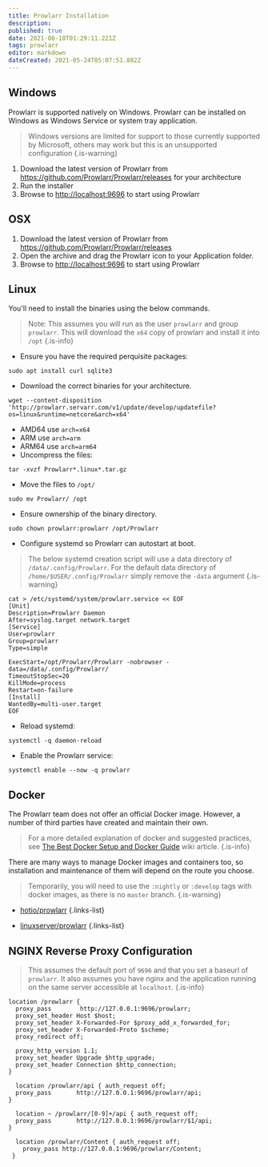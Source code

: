 ```yaml
---
title: Prowlarr Installation
description: 
published: true
date: 2021-06-10T01:29:11.221Z
tags: prowlarr
editor: markdown
dateCreated: 2021-05-24T05:07:51.882Z
---
```


## Windows

Prowlarr is supported natively on Windows. Prowlarr can be installed on Windows as Windows Service or system tray application.
> Windows versions are limited for support to those currently supported by Microsoft, others may work but this is an unsupported configuration
{.is-warning}

1. Download the latest version of Prowlarr from <https://github.com/Prowlarr/Prowlarr/releases> for your architecture
1. Run the installer
1. Browse to <http://localhost:9696> to start using Prowlarr

## OSX
  
1. Download the latest version of Prowlarr from <https://github.com/Prowlarr/Prowlarr/releases>
1. Open the archive and drag the Prowlarr icon to your Application folder.
1. Browse to <http://localhost:9696> to start using Prowlarr

## Linux
  
You'll need to install the binaries using the below commands.
> Note: This assumes you will run as the user `prowlarr` and group `prowlarr`.
> This will download the `x64` copy of prowlarr and install it into `/opt`
{.is-info}

- Ensure you have the required perquisite packages:

```shell
sudo apt install curl sqlite3
```

- Download the correct binaries for your architecture.

```shell
wget --content-disposition 'http://prowlarr.servarr.com/v1/update/develop/updatefile?os=linux&runtime=netcore&arch=x64'
```

- AMD64 use `arch=x64`
- ARM use `arch=arm`
- ARM64 use `arch=arm64`
- Uncompress the files:

```shell
tar -xvzf Prowlarr*.linux*.tar.gz
```

- Move the files to `/opt/`

```shell
sudo mv Prowlarr/ /opt
```

- Ensure ownership of the binary directory.

```shell
sudo chown prowlarr:prowlarr /opt/Prowlarr
```

- Configure systemd so Prowlarr can autostart at boot.

> The below systemd creation script will use a data directory of `/data/.config/Prowlarr`.  For the default data directory of `/home/$USER/.config/Prowlarr` simply remove the `-data` argument
{.is-warning}

```shell
cat > /etc/systemd/system/prowlarr.service << EOF
[Unit]
Description=Prowlarr Daemon
After=syslog.target network.target
[Service]
User=prowlarr
Group=prowlarr
Type=simple

ExecStart=/opt/Prowlarr/Prowlarr -nobrowser -data=/data/.config/Prowlarr/
TimeoutStopSec=20
KillMode=process
Restart=on-failure
[Install]
WantedBy=multi-user.target
EOF
```

- Reload systemd:

```shell
systemctl -q daemon-reload
```

- Enable the Prowlarr service:

```shell
systemctl enable --now -q prowlarr
```

## Docker
  
The Prowlarr team does not offer an official Docker image. However, a number of third parties have created and maintain their own.

> For a more detailed explanation of docker and suggested practices, see [The Best Docker Setup and Docker Guide](/docker-guide) wiki article.
{.is-info}

There are many ways to manage Docker images and containers too, so installation and maintenance of them will depend on the route you choose.

> Temporarily, you will need to use the `:nightly` or `:develop` tags with docker images, as there is no `master` branch.
{.is-warning}

- [hotio/prowlarr](https://hotio.dev/containers/prowlarr/)
{.links-list}

- [linuxserver/prowlarr](https://github.com/linuxserver/docker-prowlarr/tree/develop)
{.links-list}

## NGINX Reverse Proxy Configuration

> This assumes the default port of `9696` and that you set a baseurl of `prowlarr`. It also assumes you have nginx and the application running on the same server accessible at `localhost`.
{.is-info}

```none
location /prowlarr {
  proxy_pass        http://127.0.0.1:9696/prowlarr;
  proxy_set_header Host $host;
  proxy_set_header X-Forwarded-For $proxy_add_x_forwarded_for;
  proxy_set_header X-Forwarded-Proto $scheme;
  proxy_redirect off;

  proxy_http_version 1.1;
  proxy_set_header Upgrade $http_upgrade;
  proxy_set_header Connection $http_connection;
}

  location /prowlarr/api { auth_request off;
  proxy_pass       http://127.0.0.1:9696/prowlarr/api;
}

  location ~ /prowlarr/[0-9]+/api { auth_request off;
  proxy_pass       http://127.0.0.1:9696/prowlarr/$1/api;
}

  location /prowlarr/Content { auth_request off;
    proxy_pass http://127.0.0.1:9696/prowlarr/Content;
 }
```
